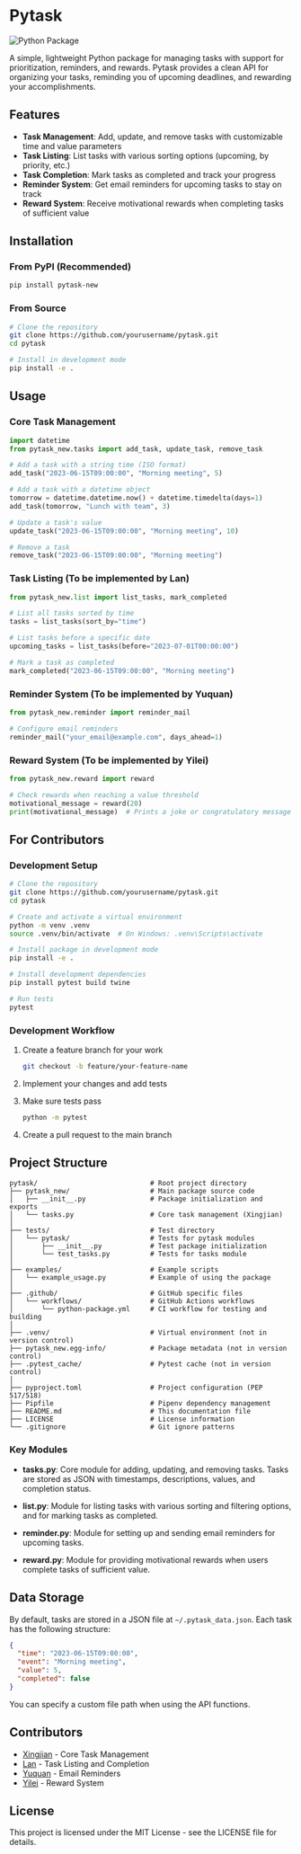 # Pytask

![Python Package](https://github.com/yourusername/pytask/actions/workflows/python-package.yml/badge.svg)

A simple, lightweight Python package for managing tasks with support for prioritization, reminders, and rewards. Pytask provides a clean API for organizing your tasks, reminding you of upcoming deadlines, and rewarding your accomplishments.

## Features

- **Task Management**: Add, update, and remove tasks with customizable time and value parameters
- **Task Listing**: List tasks with various sorting options (upcoming, by priority, etc.)
- **Task Completion**: Mark tasks as completed and track your progress
- **Reminder System**: Get email reminders for upcoming tasks to stay on track
- **Reward System**: Receive motivational rewards when completing tasks of sufficient value

## Installation

### From PyPI (Recommended)

```bash
pip install pytask-new
```

### From Source

```bash
# Clone the repository
git clone https://github.com/yourusername/pytask.git
cd pytask

# Install in development mode
pip install -e .
```

## Usage

### Core Task Management

```python
import datetime
from pytask_new.tasks import add_task, update_task, remove_task

# Add a task with a string time (ISO format)
add_task("2023-06-15T09:00:00", "Morning meeting", 5)

# Add a task with a datetime object
tomorrow = datetime.datetime.now() + datetime.timedelta(days=1)
add_task(tomorrow, "Lunch with team", 3)

# Update a task's value
update_task("2023-06-15T09:00:00", "Morning meeting", 10)

# Remove a task
remove_task("2023-06-15T09:00:00", "Morning meeting")
```

### Task Listing (To be implemented by Lan)

```python
from pytask_new.list import list_tasks, mark_completed

# List all tasks sorted by time
tasks = list_tasks(sort_by="time")

# List tasks before a specific date
upcoming_tasks = list_tasks(before="2023-07-01T00:00:00")

# Mark a task as completed
mark_completed("2023-06-15T09:00:00", "Morning meeting")
```

### Reminder System (To be implemented by Yuquan)

```python
from pytask_new.reminder import reminder_mail

# Configure email reminders
reminder_mail("your_email@example.com", days_ahead=1)
```

### Reward System (To be implemented by Yilei)

```python
from pytask_new.reward import reward

# Check rewards when reaching a value threshold
motivational_message = reward(20)
print(motivational_message)  # Prints a joke or congratulatory message
```

## For Contributors

### Development Setup

```bash
# Clone the repository
git clone https://github.com/yourusername/pytask.git
cd pytask

# Create and activate a virtual environment
python -m venv .venv
source .venv/bin/activate  # On Windows: .venv\Scripts\activate

# Install package in development mode
pip install -e .

# Install development dependencies
pip install pytest build twine

# Run tests
pytest
```

### Development Workflow

1. Create a feature branch for your work
   ```bash
   git checkout -b feature/your-feature-name
   ```

2. Implement your changes and add tests

3. Make sure tests pass
   ```bash
   python -m pytest
   ```

4. Create a pull request to the main branch

## Project Structure

```
pytask/                            # Root project directory
├── pytask_new/                    # Main package source code
│   ├── __init__.py                # Package initialization and exports
│   └── tasks.py                   # Core task management (Xingjian)
│
├── tests/                         # Test directory
│   └── pytask/                    # Tests for pytask modules
│       ├── __init__.py            # Test package initialization
│       └── test_tasks.py          # Tests for tasks module
│
├── examples/                      # Example scripts
│   └── example_usage.py           # Example of using the package
│
├── .github/                       # GitHub specific files
│   └── workflows/                 # GitHub Actions workflows
│       └── python-package.yml     # CI workflow for testing and building
│
├── .venv/                         # Virtual environment (not in version control)
├── pytask_new.egg-info/           # Package metadata (not in version control)
├── .pytest_cache/                 # Pytest cache (not in version control)
│
├── pyproject.toml                 # Project configuration (PEP 517/518)
├── Pipfile                        # Pipenv dependency management
├── README.md                      # This documentation file
├── LICENSE                        # License information
└── .gitignore                     # Git ignore patterns
```

### Key Modules

- **tasks.py**: Core module for adding, updating, and removing tasks. Tasks are stored as JSON with timestamps, descriptions, values, and completion status.
  
- **list.py**: Module for listing tasks with various sorting and filtering options, and for marking tasks as completed.
  
- **reminder.py**: Module for setting up and sending email reminders for upcoming tasks.
  
- **reward.py**: Module for providing motivational rewards when users complete tasks of sufficient value.

## Data Storage

By default, tasks are stored in a JSON file at `~/.pytask_data.json`. Each task has the following structure:

```json
{
  "time": "2023-06-15T09:00:00",
  "event": "Morning meeting",
  "value": 5,
  "completed": false
}
```

You can specify a custom file path when using the API functions.

## Contributors

- [Xingjian](https://github.com/xingjian) - Core Task Management
- [Lan](https://github.com/lan) - Task Listing and Completion
- [Yuquan](https://github.com/yuquan) - Email Reminders
- [Yilei](https://github.com/ShadderD) - Reward System

## License

This project is licensed under the MIT License - see the LICENSE file for details.
